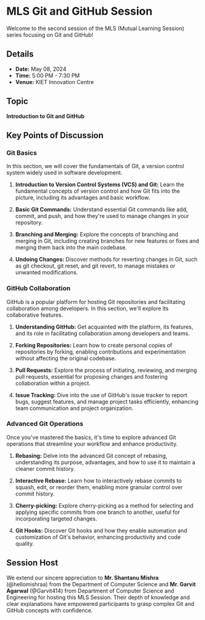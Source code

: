 # MLS Git and GitHub Session

Welcome to the second session of the MLS (Mutual Learning Session) series focusing on Git and GitHub!

## Details

- **Date:** May 08, 2024
- **Time:** 5:00 PM - 7:30 PM
- **Venue:** KIET Innovation Centre

## Topic

**Introduction to Git and GitHub**

## Key Points of Discussion

### Git Basics

In this section, we will cover the fundamentals of Git, a version control system widely used in software development.

1. **Introduction to Version Control Systems (VCS) and Git:**
   Learn the fundamental concepts of version control and how Git fits into the picture, including its advantages and basic workflow.

2. **Basic Git Commands:**
   Understand essential Git commands like add, commit, and push, and how they're used to manage changes in your repository.

3. **Branching and Merging:**
   Explore the concepts of branching and merging in Git, including creating branches for new features or fixes and merging them back into the main codebase.

4. **Undoing Changes:**
   Discover methods for reverting changes in Git, such as git checkout, git reset, and git revert, to manage mistakes or unwanted modifications.

### GitHub Collaboration

GitHub is a popular platform for hosting Git repositories and facilitating collaboration among developers. In this section, we'll explore its collaborative features.

1. **Understanding GitHub:**
   Get acquainted with the platform, its features, and its role in facilitating collaboration among developers and teams.

2. **Forking Repositories:**
   Learn how to create personal copies of repositories by forking, enabling contributions and experimentation without affecting the original codebase.

3. **Pull Requests:**
   Explore the process of initiating, reviewing, and merging pull requests, essential for proposing changes and fostering collaboration within a project.

4. **Issue Tracking:**
   Dive into the use of GitHub's issue tracker to report bugs, suggest features, and manage project tasks efficiently, enhancing team communication and project organization.

### Advanced Git Operations

Once you've mastered the basics, it's time to explore advanced Git operations that streamline your workflow and enhance productivity.

1. **Rebasing:**
   Delve into the advanced Git concept of rebasing, understanding its purpose, advantages, and how to use it to maintain a cleaner commit history.

2. **Interactive Rebase:**
   Learn how to interactively rebase commits to squash, edit, or reorder them, enabling more granular control over commit history.

3. **Cherry-picking:**
   Explore cherry-picking as a method for selecting and applying specific commits from one branch to another, useful for incorporating targeted changes.

4. **Git Hooks:**
   Discover Git hooks and how they enable automation and customization of Git's behavior, enhancing productivity and code quality.

## Session Host

We extend our sincere appreciation to **Mr. Shantanu Mishra** (@hellomishraa) from the Department of Computer Science and **Mr. Garvit Agarwal** (@Garvit414) from Department of Computer Science and Engineering for hosting this MLS Session. Their depth of knowledge and clear explanations have empowered participants to grasp complex Git and GitHub concepts with confidence.
